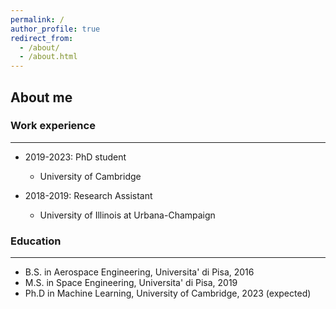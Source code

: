 ```yaml
---
permalink: /
author_profile: true
redirect_from: 
  - /about/
  - /about.html
---
```


## About me

### Work experience
***

* 2019-2023: PhD student
  * University of Cambridge

* 2018-2019: Research Assistant
  * University of Illinois at Urbana-Champaign


### Education
***

* B.S. in Aerospace Engineering, Universita' di Pisa, 2016
* M.S. in Space Engineering, Universita' di Pisa, 2019
* Ph.D in Machine Learning, University of Cambridge, 2023 (expected)




